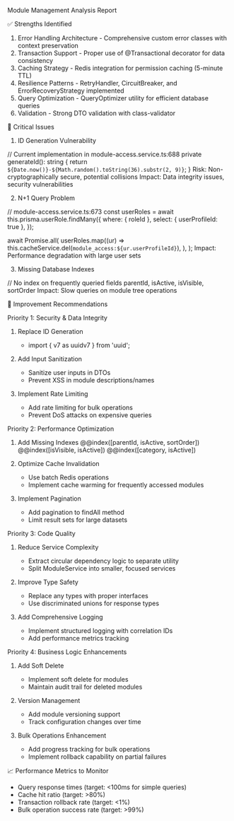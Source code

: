 Module Management Analysis Report

✅ Strengths Identified

1. Error Handling Architecture - Comprehensive custom error classes with context preservation
2. Transaction Support - Proper use of @Transactional decorator for data consistency
3. Caching Strategy - Redis integration for permission caching (5-minute TTL)
4. Resilience Patterns - RetryHandler, CircuitBreaker, and ErrorRecoveryStrategy implemented
5. Query Optimization - QueryOptimizer utility for efficient database queries
6. Validation - Strong DTO validation with class-validator

🚨 Critical Issues

1. ID Generation Vulnerability

// Current implementation in module-access.service.ts:688
private generateId(): string {
return `${Date.now()}-${Math.random().toString(36).substr(2, 9)}`;
}
Risk: Non-cryptographically secure, potential collisions
Impact: Data integrity issues, security vulnerabilities

2. N+1 Query Problem

// module-access.service.ts:673
const userRoles = await this.prisma.userRole.findMany({
where: { roleId },
select: { userProfileId: true },
});

await Promise.all(
userRoles.map((ur) =>
this.cacheService.del(`module_access:${ur.userProfileId}`),
),
);
Impact: Performance degradation with large user sets

3. Missing Database Indexes

// No index on frequently queried fields
parentId, isActive, isVisible, sortOrder
Impact: Slow queries on module tree operations

🔧 Improvement Recommendations

Priority 1: Security & Data Integrity

1. Replace ID Generation
   - import { v7 as uuidv7 } from 'uuid';

2. Add Input Sanitization
   - Sanitize user inputs in DTOs
   - Prevent XSS in module descriptions/names

3. Implement Rate Limiting
   - Add rate limiting for bulk operations
   - Prevent DoS attacks on expensive queries

Priority 2: Performance Optimization

1. Add Missing Indexes
   @@index([parentId, isActive, sortOrder])
   @@index([isVisible, isActive])
   @@index([category, isActive])
2. Optimize Cache Invalidation
   - Use batch Redis operations
   - Implement cache warming for frequently accessed modules

3. Implement Pagination
   - Add pagination to findAll method
   - Limit result sets for large datasets

Priority 3: Code Quality

1. Reduce Service Complexity
   - Extract circular dependency logic to separate utility
   - Split ModuleService into smaller, focused services

2. Improve Type Safety
   - Replace any types with proper interfaces
   - Use discriminated unions for response types

3. Add Comprehensive Logging
   - Implement structured logging with correlation IDs
   - Add performance metrics tracking

Priority 4: Business Logic Enhancements

1. Add Soft Delete
   - Implement soft delete for modules
   - Maintain audit trail for deleted modules

2. Version Management
   - Add module versioning support
   - Track configuration changes over time

3. Bulk Operations Enhancement
   - Add progress tracking for bulk operations
   - Implement rollback capability on partial failures

📈 Performance Metrics to Monitor

- Query response times (target: <100ms for simple queries)
- Cache hit ratio (target: >80%)
- Transaction rollback rate (target: <1%)
- Bulk operation success rate (target: >99%)
